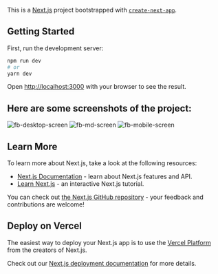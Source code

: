 This is a [Next.js](https://nextjs.org/) project bootstrapped with [`create-next-app`](https://github.com/vercel/next.js/tree/canary/packages/create-next-app).

## Getting Started

First, run the development server:

```bash
npm run dev
# or
yarn dev
```

Open [http://localhost:3000](http://localhost:3000) with your browser to see the result.

## Here are some screenshots of the project:

![fb-desktop-screen](https://user-images.githubusercontent.com/68134403/139707443-758014ec-d431-490b-970f-97903f22fa67.png)
![fb-md-screen](https://user-images.githubusercontent.com/68134403/139707492-c456c309-6a62-4edd-b2ab-f6bb97c0a14f.png)
![fb-mobile-screen](https://user-images.githubusercontent.com/68134403/139707507-3f69cfa6-9137-4a2e-b4bd-d0a921f31df0.png)

## Learn More

To learn more about Next.js, take a look at the following resources:

- [Next.js Documentation](https://nextjs.org/docs) - learn about Next.js features and API.
- [Learn Next.js](https://nextjs.org/learn) - an interactive Next.js tutorial.

You can check out [the Next.js GitHub repository](https://github.com/vercel/next.js/) - your feedback and contributions are welcome!

## Deploy on Vercel

The easiest way to deploy your Next.js app is to use the [Vercel Platform](https://vercel.com/new?utm_medium=default-template&filter=next.js&utm_source=create-next-app&utm_campaign=create-next-app-readme) from the creators of Next.js.

Check out our [Next.js deployment documentation](https://nextjs.org/docs/deployment) for more details.
